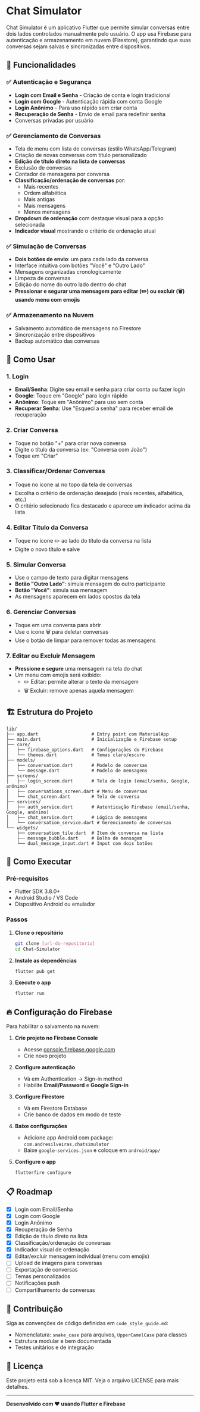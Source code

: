 # Chat Simulator

Chat Simulator é um aplicativo Flutter que permite simular conversas entre dois lados controlados manualmente pelo usuário. O app usa Firebase para autenticação e armazenamento em nuvem (Firestore), garantindo que suas conversas sejam salvas e sincronizadas entre dispositivos.

## 🎯 Funcionalidades

### ✅ **Autenticação e Segurança**
- **Login com Email e Senha** - Criação de conta e login tradicional
- **Login com Google** - Autenticação rápida com conta Google
- **Login Anônimo** - Para uso rápido sem criar conta
- **Recuperação de Senha** - Envio de email para redefinir senha
- Conversas privadas por usuário

### ✅ **Gerenciamento de Conversas**
- Tela de menu com lista de conversas (estilo WhatsApp/Telegram)
- Criação de novas conversas com título personalizado
- **Edição de título direto na lista de conversas**
- Exclusão de conversas
- Contador de mensagens por conversa
- **Classificação/ordenação de conversas** por:
  - Mais recentes
  - Ordem alfabética
  - Mais antigas
  - Mais mensagens
  - Menos mensagens
- **Dropdown de ordenação** com destaque visual para a opção selecionada
- **Indicador visual** mostrando o critério de ordenação atual

### ✅ **Simulação de Conversas**
- **Dois botões de envio**: um para cada lado da conversa
- Interface intuitiva com botões "Você" e "Outro Lado"
- Mensagens organizadas cronologicamente
- Limpeza de conversas
- Edição do nome do outro lado dentro do chat
- **Pressionar e segurar uma mensagem para editar (✏️) ou excluir (🗑️) usando menu com emojis**

### ✅ **Armazenamento na Nuvem**
- Salvamento automático de mensagens no Firestore
- Sincronização entre dispositivos
- Backup automático das conversas

## 📱 Como Usar

### 1. **Login**
- **Email/Senha**: Digite seu email e senha para criar conta ou fazer login
- **Google**: Toque em "Google" para login rápido
- **Anônimo**: Toque em "Anônimo" para uso sem conta
- **Recuperar Senha**: Use "Esqueci a senha" para receber email de recuperação

### 2. **Criar Conversa**
- Toque no botão "+" para criar nova conversa
- Digite o título da conversa (ex: "Conversa com João")
- Toque em "Criar"

### 3. **Classificar/Ordenar Conversas**
- Toque no ícone 📊 no topo da tela de conversas
- Escolha o critério de ordenação desejado (mais recentes, alfabética, etc.)
- O critério selecionado fica destacado e aparece um indicador acima da lista

### 4. **Editar Título da Conversa**
- Toque no ícone ✏️ ao lado do título da conversa na lista
- Digite o novo título e salve

### 5. **Simular Conversa**
- Use o campo de texto para digitar mensagens
- **Botão "Outro Lado"**: simula mensagem do outro participante
- **Botão "Você"**: simula sua mensagem
- As mensagens aparecem em lados opostos da tela

### 6. **Gerenciar Conversas**
- Toque em uma conversa para abrir
- Use o ícone 🗑️ para deletar conversas
- Use o botão de limpar para remover todas as mensagens

### 7. **Editar ou Excluir Mensagem**
- **Pressione e segure** uma mensagem na tela do chat
- Um menu com emojis será exibido:
  - ✏️ Editar: permite alterar o texto da mensagem
  - 🗑️ Excluir: remove apenas aquela mensagem

## 🏗️ Estrutura do Projeto

```
lib/
├── app.dart                    # Entry point com MaterialApp
├── main.dart                   # Inicialização e Firebase setup
├── core/
│   ├── firebase_options.dart   # Configurações do Firebase
│   └── themes.dart             # Temas claro/escuro
├── models/
│   ├── conversation.dart       # Modelo de conversas
│   └── message.dart            # Modelo de mensagens
├── screens/
│   ├── login_screen.dart       # Tela de login (email/senha, Google, anônimo)
│   ├── conversations_screen.dart # Menu de conversas
│   └── chat_screen.dart        # Tela de conversa
├── services/
│   ├── auth_service.dart       # Autenticação Firebase (email/senha, Google, anônimo)
│   ├── chat_service.dart       # Lógica de mensagens
│   └── conversation_service.dart # Gerenciamento de conversas
└── widgets/
    ├── conversation_tile.dart  # Item de conversa na lista
    ├── message_bubble.dart     # Bolha de mensagem
    └── dual_message_input.dart # Input com dois botões
```

## 🚀 Como Executar

### Pré-requisitos
- Flutter SDK 3.8.0+
- Android Studio / VS Code
- Dispositivo Android ou emulador

### Passos
1. **Clone o repositório**
   ```bash
   git clone [url-do-repositorio]
   cd Chat-Simulator
   ```

2. **Instale as dependências**
   ```bash
   flutter pub get
   ```

3. **Execute o app**
   ```bash
   flutter run
   ```

## 🔥 Configuração do Firebase

Para habilitar o salvamento na nuvem:

1. **Crie projeto no Firebase Console**
   - Acesse [console.firebase.google.com](https://console.firebase.google.com)
   - Crie novo projeto

2. **Configure autenticação**
   - Vá em Authentication → Sign-in method
   - Habilite **Email/Password** e **Google Sign-in**

3. **Configure Firestore**
   - Vá em Firestore Database
   - Crie banco de dados em modo de teste

4. **Baixe configurações**
   - Adicione app Android com package: `com.andresilveiras.chatsimulator`
   - Baixe `google-services.json` e coloque em `android/app/`

5. **Configure o app**
   ```bash
   flutterfire configure
   ```

## 📋 Roadmap

- [x] Login com Email/Senha
- [x] Login com Google
- [x] Login Anônimo
- [x] Recuperação de Senha
- [x] Edição de título direto na lista
- [x] Classificação/ordenação de conversas
- [x] Indicador visual de ordenação
- [x] Editar/excluir mensagem individual (menu com emojis)
- [ ] Upload de imagens para conversas
- [ ] Exportação de conversas
- [ ] Temas personalizados
- [ ] Notificações push
- [ ] Compartilhamento de conversas

## 🤝 Contribuição

Siga as convenções de código definidas em `code_style_guide.md`:
- Nomenclatura: `snake_case` para arquivos, `UpperCamelCase` para classes
- Estrutura modular e bem documentada
- Testes unitários e de integração

## 📄 Licença

Este projeto está sob a licença MIT. Veja o arquivo LICENSE para mais detalhes.

---

**Desenvolvido com ❤️ usando Flutter e Firebase**

